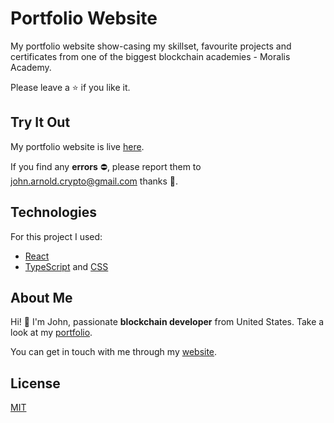# Portfolio Website
My portfolio website show-casing my skillset, favourite projects and certificates from one of the biggest blockchain academies - Moralis Academy. 

Please leave a ⭐ if you like it.

## Try It Out
My portfolio website is live [here](https://crypto-smile.vercel.app/).

If you find any **errors** ⛔, please report them to [john.arnold.crypto@gmail.com](mailto:john.arnold.crypto@gmail.com) thanks 🙏.

## Technologies
For this project I used:
- [React](https://reactjs.org/)
- [TypeScript](https://www.typescriptlang.org/) and [CSS](https://developer.mozilla.org/en-US/docs/Web/CSS)

## About Me
Hi! 👋 I'm John, passionate **blockchain developer** from United States. Take a look at my [portfolio](https://crypto-smile.vercel.app/).

You can get in touch with me through my [website](https://crypto-smile.vercel.app/).

## License
[MIT](https://choosealicense.com/licenses/mit/)